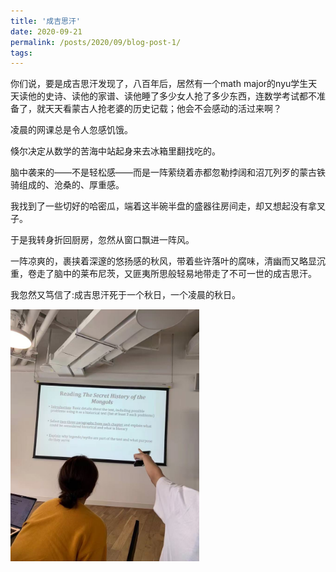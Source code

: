 ```yaml
---
title: '成吉思汗'
date: 2020-09-21
permalink: /posts/2020/09/blog-post-1/
tags:
---
```


你们说，要是成吉思汗发现了，八百年后，居然有一个math major的nyu学生天天读他的史诗、读他的家谱、读他睡了多少女人抢了多少东西，连数学考试都不准备了，就天天看蒙古人抢老婆的历史记载；他会不会感动的活过来啊？

凌晨的网课总是令人忽感饥饿。

倏尔决定从数学的苦海中站起身来去冰箱里翻找吃的。

脑中袭来的——不是轻松感——而是一阵萦绕着赤都忽勒挬阔和沼兀列歹的蒙古铁骑组成的、沧桑的、厚重感。

我找到了一些切好的哈密瓜，端着这半碗半盘的盛器往房间走，却又想起没有拿叉子。

于是我转身折回厨房，忽然从窗口飘进一阵风。

一阵凉爽的，裹挟着深邃的悠扬感的秋风，带着些许落叶的腐味，清幽而又略显沉重，卷走了脑中的莱布尼茨，又匪夷所思般轻易地带走了不可一世的成吉思汗。

我忽然又笃信了:成吉思汗死于一个秋日，一个凌晨的秋日。

<img src='/images/chigizKhan.jpg' style='max-width: 60%; height: auto;'>
